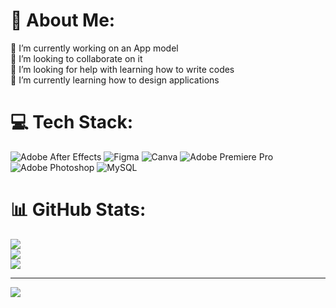 # 💫 About Me:
🔭 I’m currently working on an App model<br>👯 I’m looking to collaborate on it<br>🤝 I’m looking for help with learning how to write codes<br>🌱 I’m currently learning how to design applications


# 💻 Tech Stack:
![Adobe After Effects](https://img.shields.io/badge/Adobe%20After%20Effects-9999FF.svg?style=for-the-badge&logo=Adobe%20After%20Effects&logoColor=white) ![Figma](https://img.shields.io/badge/figma-%23F24E1E.svg?style=for-the-badge&logo=figma&logoColor=white) ![Canva](https://img.shields.io/badge/Canva-%2300C4CC.svg?style=for-the-badge&logo=Canva&logoColor=white) ![Adobe Premiere Pro](https://img.shields.io/badge/Adobe%20Premiere%20Pro-9999FF.svg?style=for-the-badge&logo=Adobe%20Premiere%20Pro&logoColor=white) ![Adobe Photoshop](https://img.shields.io/badge/adobe%20photoshop-%2331A8FF.svg?style=for-the-badge&logo=adobe%20photoshop&logoColor=white) ![MySQL](https://img.shields.io/badge/mysql-4479A1.svg?style=for-the-badge&logo=mysql&logoColor=white)
# 📊 GitHub Stats:
![](https://github-readme-stats.vercel.app/api?username=Guntah&theme=dark&hide_border=true&include_all_commits=true&count_private=false)<br/>
![](https://github-readme-streak-stats.herokuapp.com/?user=Guntah&theme=dark&hide_border=true)<br/>
![](https://github-readme-stats.vercel.app/api/top-langs/?username=Guntah&theme=dark&hide_border=true&include_all_commits=true&count_private=false&layout=compact)

---
[![](https://visitcount.itsvg.in/api?id=Guntah&icon=0&color=0)](https://visitcount.itsvg.in)

<!-- Proudly created with GPRM ( https://gprm.itsvg.in ) -->
